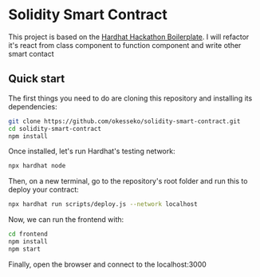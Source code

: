 # Solidity Smart Contract

This project is based on the [Hardhat Hackathon Boilerplate](https://github.com/nomiclabs/hardhat-hackathon-boilerplate).
I will refactor it's react from class component to function component and write other smart contact

## Quick start

The first things you need to do are cloning this repository and installing its
dependencies:

```sh
git clone https://github.com/okesseko/solidity-smart-contract.git
cd solidity-smart-contract
npm install
```

Once installed, let's run Hardhat's testing network:

```sh
npx hardhat node
```

Then, on a new terminal, go to the repository's root folder and run this to
deploy your contract:

```sh
npx hardhat run scripts/deploy.js --network localhost
```

Now, we can run the frontend with:

```sh
cd frontend
npm install
npm start
```

Finally, open the browser and connect to the localhost:3000
